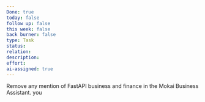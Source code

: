 ```yaml
---
Done: true
today: false
follow up: false
this week: false
back burner: false
type: Task
status:
relation:
description:
effort:
ai-assigned: true
---
```

Remove any mention of FastAPI business and finance in the Mokai Business Assistant. you
